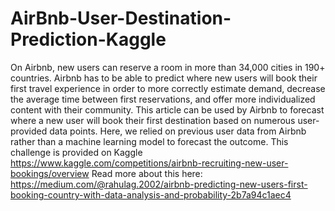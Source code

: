 # AirBnb-User-Destination-Prediction-Kaggle
On Airbnb, new users can reserve a room in more than 34,000 cities in 190+ countries. Airbnb has to be able to predict where new users will book their first travel experience in order to more correctly estimate demand, decrease the average time between first reservations, and offer more individualized content with their community.
This article can be used by Airbnb to forecast where a new user will book their first destination based on numerous user-provided data points. Here, we relied on previous user data from Airbnb rather than a machine learning model to forecast the outcome.
This challenge is provided on Kaggle https://www.kaggle.com/competitions/airbnb-recruiting-new-user-bookings/overview
Read more about this here: https://medium.com/@rahulag.2002/airbnb-predicting-new-users-first-booking-country-with-data-analysis-and-probability-2b7a94c1aec4 

